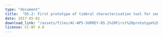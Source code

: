 ```yaml
---
type: "document"
title:  "D5.2: First prototype of timbral characterisation tool for semantically annotating non-musical content"
date: 2017-05-02
download_link: "/assets/files/AC-WP5-SURREY-D5.2%20First%20prototype%20of%20timbral%20characterisation%20tools%20for%20semantically%20annotating%20non-musical%20content.pdf"
license: CC-BY 4.0
---
```

